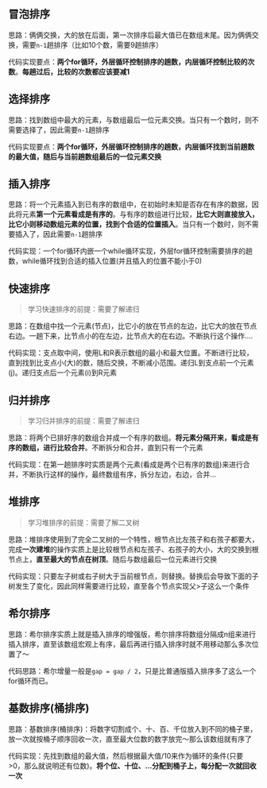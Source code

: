 ## 冒泡排序

思路：俩俩交换，大的放在后面，第一次排序后最大值已在数组末尾。因为俩俩交换，需要`n-1`趟排序（比如10个数，需要9趟排序）

代码实现要点：**两个for循环，外层循环控制排序的趟数，内层循环控制比较的次数**。**每趟过后，比较的次数都应该要减1**



## 选择排序

思路：找到数组中最大的元素，与数组最后一位元素交换。当只有一个数时，则不需要选择了，因此需要`n-1`趟排序

代码实现要点：**两个for循环，外层循环控制排序的趟数，内层循环找到当前趟数的最大值，随后与当前趟数组最后的一位元素交换**



## 插入排序

思路：将一个元素插入到已有序的数组中，在初始时未知是否存在有序的数据，因此将元素**第一个元素看成是有序的**。与有序的数组进行比较，**比它大则直接放入，比它小则移动数组元素的位置，找到个合适的位置插入**。当只有一个数时，则不需要插入了，因此需要`n-1`趟排序

代码实现：一个for循环内嵌一个while循环实现，外层for循环控制需要排序的趟数，while循环找到合适的插入位置(并且插入的位置不能小于0)



## 快速排序

> 学习快速排序的前提：需要了解递归

思路：在数组中找一个元素(节点)，比它小的放在节点的左边，比它大的放在节点右边。一趟下来，比节点小的在左边，比节点大的在右边。不断执行这个操作….

代码实现：支点取中间，使用L和R表示数组的最小和最大位置。不断进行比较，直到找到比支点小(大)的数，随后交换，不断减小范围。递归L到支点前一个元素(j)。递归支点后一个元素(i)到R元素



## 归并排序

> 学习归并排序的前提：需要了解递归

思路：将两个已排好序的数组合并成一个有序的数组。**将元素分隔开来，看成是有序的数组，进行比较合并**。不断拆分和合并，直到只有一个元素

代码实现：在第一趟排序时实质是两个元素(看成是两个已有序的数组)来进行合并，不断执行这样的操作，最终数组有序，拆分左边，右边，合并…



## 堆排序

> 学习堆排序的前提：需要了解二叉树

思路：堆排序使用到了完全二叉树的一个特性，根节点比左孩子和右孩子都要大，完成**一次建堆**的操作实质上是比较根节点和左孩子、右孩子的大小，大的交换到根节点上，**直至最大的节点在树顶**。随后与数组最后一位元素进行交换

代码实现：只要左子树或右子树大于当前根节点，则替换。替换后会导致下面的子树发生了变化，因此同样需要进行比较，直至各个节点实现父>子这么一个条件



## 希尔排序

思路：希尔排序实质上就是插入排序的增强版，希尔排序将数组分隔成n组来进行插入排序，直至该数组宏观上有序，最后再进行插入排序时就不用移动那么多次位置了～

代码思路：希尔增量一般是`gap = gap / 2`，只是比普通版插入排序多了这么一个for循环而已。



## 基数排序(桶排序)

思路：基数排序(桶排序)：将数字切割成个、十、百、千位放入到不同的桶子里，放一次就按桶子顺序回收一次，直至最大位数的数字放完～那么该数组就有序了

代码实现：先找到数组的最大值，然后根据最大值/10来作为循环的条件(只要>0，那么就说明还有位数)。**将个位、十位、…分配到桶子上，每分配一次就回收一次**